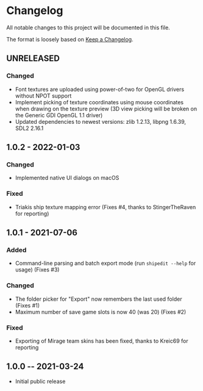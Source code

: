 # Changelog

All notable changes to this project will be documented in this file.

The format is loosely based on [Keep a Changelog](https://keepachangelog.com/en/1.0.0/).

## UNRELEASED

### Changed
- Font textures are uploaded using power-of-two for OpenGL drivers without NPOT support
- Implement picking of texture coordinates using mouse coordinates when drawing on the
  texture preview (3D view picking will be broken on the Generic GDI OpenGL 1.1 driver)
- Updated dependencies to newest versions: zlib 1.2.13, libpng 1.6.39, SDL2 2.16.1


## 1.0.2 - 2022-01-03

### Changed
- Implemented native UI dialogs on macOS

### Fixed
- Triakis ship texture mapping error (Fixes #4, thanks to StingerTheRaven for reporting)


## 1.0.1 - 2021-07-06

### Added
- Command-line parsing and batch export mode (run `shipedit --help` for usage) (Fixes #3)

### Changed
- The folder picker for "Export" now remembers the last used folder (Fixes #1)
- Maximum number of save game slots is now 40 (was 20) (Fixes #2)

### Fixed
- Exporting of Mirage team skins has been fixed, thanks to Kreic69 for reporting


## 1.0.0 -- 2021-03-24

- Initial public release
